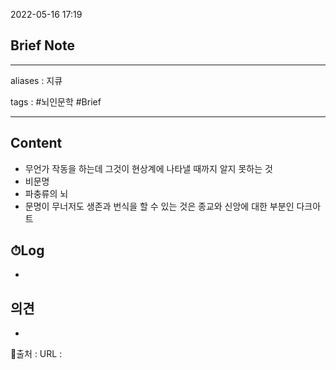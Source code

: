 2022-05-16 17:19
## Brief Note
---
aliases : 지큐

tags : #뇌인문학 #Brief 

---

## Content
- 무언가 작동을 하는데 그것이 현상계에 나타낼 때까지 알지 못하는 것
- 비문명
- 파충류의 뇌
- 문명이 무너저도 생존과 번식을 할 수 있는 것은 종교와 신앙에 대한 부분인 다크아트

## ⏱Log
-

## 의견
-


📙출처 :
URL :
